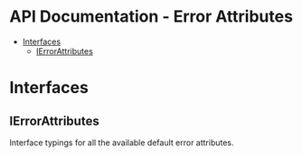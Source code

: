 <h1>API Documentation - Error Attributes</h1>

- [Interfaces](#interfaces)
  - [IErrorAttributes](#ierrorattributes)


# Interfaces

## IErrorAttributes

Interface typings for all the available default error attributes.